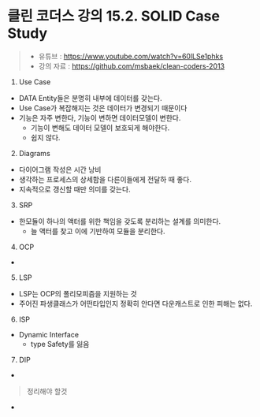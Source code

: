 클린 코더스 강의 15.2. SOLID Case Study
=============================

> * 유튜브 : https://www.youtube.com/watch?v=60lLSe1phks
> * 강의 자료 : https://github.com/msbaek/clean-coders-2013

1. Use Case
  * DATA Entity들은 분명히 내부에 데이터를 갖는다.
  * Use Case가 복잡해지는 것은 데이터가 변경되기 때문이다
  * 기능은 자주 변한다, 기능이 변하면 데이터모델이 변한다.
    - 기능이 변해도 데이터 모델이 보호되게 해야한다.
    - 쉽지 않다.

2. Diagrams
  * 다이어그램 작성은 시간 낭비
  * 생각하는 프로세스의 상세함을 다른이들에게 전달하 때 좋다.
  * 지속적으로 갱신할 때만 의미를 갖는다.

3. SRP
  * 한모듈이 하나의 액터를 위한 책임을 갖도록 분리하는 설계를 의미한다.
    - 늘 액터를 찾고 이에 기반하여 모듈을 분리한다.

4. OCP
  *

5. LSP
  * LSP는 OCP의 폴리모피즘을 지원하는 것
  * 주어진 파생클래스가 어떤타입인지 정확히 안다면 다운캐스트로 인한 피해는 없다.

6. ISP
  * Dynamic Interface
    - type Safety를 잃음

7. DIP
  * 


>정리해야 할것
  *
